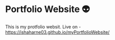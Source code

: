 # Portfolio Website 👽️
This is my protfolio websit.
Live on - https://ishaharne03.github.io/myPortfolioWebsite/
